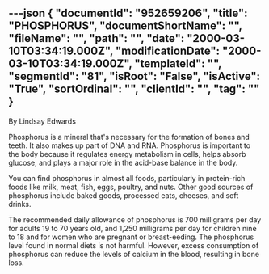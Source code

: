 ---json
{
  "documentId": "952659206",
  "title": "PHOSPHORUS",
  "documentShortName": "",
  "fileName": "",
  "path": "",
  "date": "2000-03-10T03:34:19.000Z",
  "modificationDate": "2000-03-10T03:34:19.000Z",
  "templateId": "",
  "segmentId": "81",
  "isRoot": "False",
  "isActive": "True",
  "sortOrdinal": "",
  "clientId": "",
  "tag": ""
}
---

By Lindsay Edwards 
 
Phosphorus is a mineral that's necessary for the formation of bones 
and teeth. It also makes up part of DNA and RNA. Phosphorus is important to the body because it regulates energy metabolism in cells, helps absorb glucose, and plays a major role in the acid-base balance in the body. 

You can find phosphorus in almost all foods, particularly in protein-rich foods like milk, meat, fish, eggs, poultry, and nuts. Other good sources of phosphorus include baked goods, processed eats, cheeses, and soft drinks. 

The recommended daily allowance of phosphorus is 700 milligrams per day for adults 19 to 70 years old, and 1,250 milligrams per day for children nine to 18 and for women who are pregnant or breast-eeding. The phosphorus level found in normal diets is not harmful. However, excess consumption of phosphorus can reduce the levels of calcium in the blood, resulting in bone loss.
